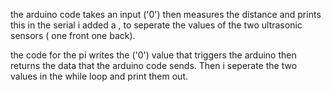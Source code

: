 the arduino code takes an input ('0') then measures the distance and prints this in the serial i added a , to seperate the values of the two ultrasonic sensors ( one front one back).

the code for the pi writes the ('0') value that triggers the arduino then returns the data that the arduino code sends. Then i seperate the two values in the while loop and print them out.